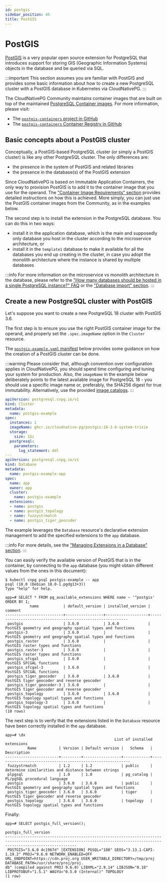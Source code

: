 ```yaml
---
id: postgis
sidebar_position: 45
title: PostGIS
---
```


# PostGIS
<!-- SPDX-License-Identifier: CC-BY-4.0 -->

[PostGIS](https://postgis.net/) is a very popular open source extension
for PostgreSQL that introduces support for storing GIS (Geographic Information
Systems) objects in the database and be queried via SQL.

:::important
    This section assumes you are familiar with PostGIS and provides some basic
    information about how to create a new PostgreSQL cluster with a PostGIS database
    in Kubernetes via CloudNativePG.
:::

The CloudNativePG Community maintains container images that are built on top
of the maintained [PostgreSQL Container images](https://github.com/cloudnative-pg/postgres-containers).
For more information, please visit:

- The [`postgis-containers` project in GitHub](https://github.com/cloudnative-pg/postgis-containers)
- The [`postgis-containers` Container Registry in GitHub](https://github.com/cloudnative-pg/postgis-containers/pkgs/container/postgis)

## Basic concepts about a PostGIS cluster

Conceptually, a PostGIS-based PostgreSQL cluster (or simply a PostGIS cluster)
is like any other PostgreSQL cluster. The only differences are:

- the presence in the system of PostGIS and related libraries
- the presence in the database(s) of the PostGIS extension

Since CloudNativePG is based on Immutable Application Containers, the only way
to provision PostGIS is to add it to the container image that you use for the
operand. The ["Container Image Requirements" section](container_images.md) provides
detailed instructions on how this is achieved. More simply, you can just use
the PostGIS container images from the Community, as in the examples below.

The second step is to install the extension in the PostgreSQL database. You can
do this in two ways:

- install it in the application database, which is the main and supposedly only
  database you host in the cluster according to the microservice architecture, or
- install it in the `template1` database to make it available for all the
  databases you end up creating in the cluster, in case you adopt the monolith
  architecture where the instance is shared by multiple databases

:::info
    For more information on the microservice vs monolith architecture in the database,
    please refer to the ["How many databases should be hosted in a single PostgreSQL instance?" FAQ](faq.md)
    or the ["Database import" section](database_import.md).
:::

## Create a new PostgreSQL cluster with PostGIS

Let's suppose you want to create a new PostgreSQL 18 cluster with PostGIS 3.6.

The first step is to ensure you use the right PostGIS container image for the
operand, and properly set the `.spec.imageName` option in the `Cluster`
resource.

The [`postgis-example.yaml` manifest](samples/postgis-example.yaml) below
provides some guidance on how the creation of a PostGIS cluster can be done.

:::warning
    Please consider that, although convention over configuration applies in
    CloudNativePG, you should spend time configuring and tuning your system for
    production. Also, the `imageName` in the example below deliberately points
    to the latest available image for PostgreSQL 18 - you should use a specific
    image name or, preferably, the SHA256 digest for true immutability.
    Alternatively, use the provided [image catalogs](https://github.com/cloudnative-pg/postgis-containers?tab=readme-ov-file#image-catalogs).
:::


```yaml
apiVersion: postgresql.cnpg.io/v1
kind: Cluster
metadata:
  name: postgis-example
spec:
  instances: 1
  imageName: ghcr.io/cloudnative-pg/postgis:18-3.6-system-trixie
  storage:
    size: 1Gi
  postgresql:
    parameters:
      log_statement: ddl
---
apiVersion: postgresql.cnpg.io/v1
kind: Database
metadata:
  name: postgis-example-app
spec:
  name: app
  owner: app
  cluster:
    name: postgis-example
  extensions:
  - name: postgis
  - name: postgis_topology
  - name: fuzzystrmatch
  - name: postgis_tiger_geocoder
```

The example leverages the `Database` resource's declarative extension
management to add the specified extensions to the `app` database.

:::info
    For more details, see the
    ["Managing Extensions in a Database" section](declarative_database_management.md#managing-extensions-in-a-database).
:::

You can easily verify the available version of PostGIS that is in the
container, by connecting to the `app` database (you might obtain different
values from the ones in this document):

```console
$ kubectl cnpg psql postgis-example -- app
psql (18.0 (Debian 18.0-1.pgdg13+3))
Type "help" for help.

app=# SELECT * FROM pg_available_extensions WHERE name ~ '^postgis' ORDER BY 1;
           name           | default_version | installed_version |                          comment
--------------------------+-----------------+-------------------+------------------------------------------------------------
 postgis                  | 3.6.0           | 3.6.0             | PostGIS geometry and geography spatial types and functions
 postgis-3                | 3.6.0           |                   | PostGIS geometry and geography spatial types and functions
 postgis_raster           | 3.6.0           |                   | PostGIS raster types and functions
 postgis_raster-3         | 3.6.0           |                   | PostGIS raster types and functions
 postgis_sfcgal           | 3.6.0           |                   | PostGIS SFCGAL functions
 postgis_sfcgal-3         | 3.6.0           |                   | PostGIS SFCGAL functions
 postgis_tiger_geocoder   | 3.6.0           | 3.6.0             | PostGIS tiger geocoder and reverse geocoder
 postgis_tiger_geocoder-3 | 3.6.0           |                   | PostGIS tiger geocoder and reverse geocoder
 postgis_topology         | 3.6.0           | 3.6.0             | PostGIS topology spatial types and functions
 postgis_topology-3       | 3.6.0           |                   | PostGIS topology spatial types and functions
(10 rows)
```

The next step is to verify that the extensions listed in the `Database`
resource have been correctly installed in the `app` database.

```console
app=# \dx
                                                 List of installed extensions
          Name          | Version | Default version |   Schema   |                        Description
------------------------+---------+-----------------+------------+------------------------------------------------------------
 fuzzystrmatch          | 1.2     | 1.2             | public     | determine similarities and distance between strings
 plpgsql                | 1.0     | 1.0             | pg_catalog | PL/pgSQL procedural language
 postgis                | 3.6.0   | 3.6.0           | public     | PostGIS geometry and geography spatial types and functions
 postgis_tiger_geocoder | 3.6.0   | 3.6.0           | tiger      | PostGIS tiger geocoder and reverse geocoder
 postgis_topology       | 3.6.0   | 3.6.0           | topology   | PostGIS topology spatial types and functions
```

Finally:

```console
app=# SELECT postgis_full_version();
                                                                            postgis_full_version
----------------------------------------------------------------------------------------------------------------------------------------------------------------------------
 POSTGIS="3.6.0 4c1967d" [EXTENSION] PGSQL="180" GEOS="3.13.1-CAPI-1.19.2" PROJ="9.6.0 NETWORK_ENABLED=OFF URL_ENDPOINT=https://cdn.proj.org USER_WRITABLE_DIRECTORY=/tmp/proj DATABASE_PATH=/usr/share/proj/proj.
db" (compiled against PROJ 9.6.0) LIBXML="2.9.14" LIBJSON="0.18" LIBPROTOBUF="1.5.1" WAGYU="0.5.0 (Internal)" TOPOLOGY
(1 row)
```
